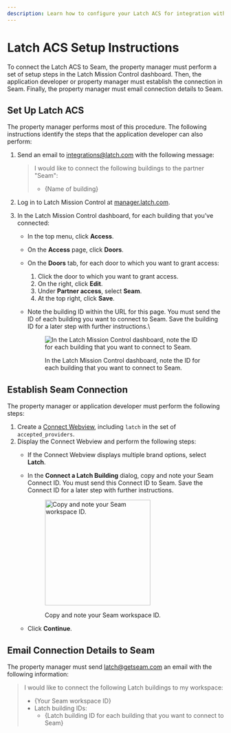 ```yaml
---
description: Learn how to configure your Latch ACS for integration with Seam.
---
```


# Latch ACS Setup Instructions

To connect the Latch ACS to Seam, the property manager must perform a set of setup steps in the Latch Mission Control dashboard. Then, the application developer or property manager must establish the connection in Seam. Finally, the property manager must email connection details to Seam.

## Set Up Latch ACS

The property manager performs most of this procedure. The following instructions identify the steps that the application developer can also perform:

1.  Send an email to [integrations@latch.com](mailto:integrations@latch.com) with the following message:

    > I would like to connect the following buildings to the partner "Seam":
    >
    > * {Name of building}
2. Log in to Latch Mission Control at [manager.latch.com](http://manager.latch.com).
3. In the Latch Mission Control dashboard, for each building that you’ve connected:
   * In the top menu, click **Access**.
   * On the **Access** page, click **Doors**.
   * On the **Doors** tab, for each door to which you want to grant access:
     1. Click the door to which you want to grant access.
     2. On the right, click **Edit**.
     3. Under **Partner access**, select **Seam**.
     4. At the top right, click **Save**.
   *   Note the building ID within the URL for this page. You must send the ID of each building you want to connect to Seam. Save the building ID for a later step with further instructions.\\

       <figure><img src="../../.gitbook/assets/latch-building-id.png" alt="In the Latch Mission Control dashboard, note the ID for each building that you want to connect to Seam."><figcaption><p>In the Latch Mission Control dashboard, note the ID for each building that you want to connect to Seam.</p></figcaption></figure>

## Establish Seam Connection

The property manager or application developer must perform the following steps:

1. Create a [Connect Webview](../../capability-guides/device-and-system-capabilities/connect-webviews/), including `latch` in the set of `accepted_providers`.
2. Display the Connect Webview and perform the following steps:
   * If the Connect Webview displays multiple brand options, select **Latch**.
   *   In the **Connect a Latch Building** dialog, copy and note your Seam Connect ID. You must send this Connect ID to Seam. Save the Connect ID for a later step with further instructions.

       <figure><img src="../../.gitbook/assets/workspace-id-for-latch.png" alt="Copy and note your Seam workspace ID." width="245"><figcaption><p>Copy and note your Seam workspace ID.</p></figcaption></figure>
   * Click **Continue**.

## Email Connection Details to Seam

The property manager must send [latch@getseam.com](mailto:latch@getseam.com) an email with the following information:

> I would like to connect the following Latch buildings to my workspace:
>
> * {Your Seam workspace ID}
> * Latch building IDs:
>   * {Latch building ID for each building that you want to connect to Seam}
